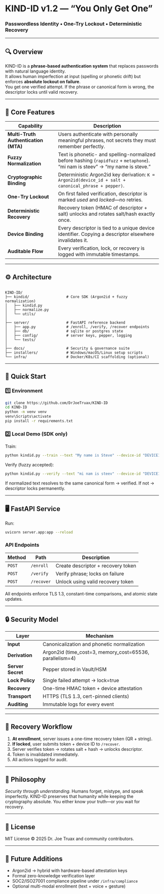 # KIND-ID v1.2 — “You Only Get One”

### Passwordless Identity • One-Try Lockout • Deterministic Recovery

---

## 🔍 Overview

KIND-ID is a **phrase-based authentication system** that replaces passwords with natural language identity.  
It allows human imperfection at input (spelling or phonetic drift) but enforces **absolute lockout on failure**.  
You get one verified attempt.  If the phrase or canonical form is wrong, the descriptor locks until valid recovery.

---

## 🧩 Core Features

| Capability | Description |
|-------------|--------------|
| **Multi-Truth Authentication (MTA)** | Users authenticate with personally meaningful phrases, not secrets they must remember perfectly. |
| **Fuzzy Normalization** | Text is phonetic- and spelling-normalized before hashing (`rapidfuzz` + `metaphone`). “mi nam is steev” → “my name is steve.” |
| **Cryptographic Binding** | Deterministic Argon2id key derivation: `K = Argon2id(device_id + salt + canonical_phrase + pepper)`. |
| **One-Try Lockout** | On first failed verification, descriptor is marked *used* and *locked*—no retries. |
| **Deterministic Recovery** | Recovery token (HMAC of descriptor + salt) unlocks and rotates salt/hash exactly once. |
| **Device Binding** | Every descriptor is tied to a unique device identifier.  Copying a descriptor elsewhere invalidates it. |
| **Auditable Flow** | Every verification, lock, or recovery is logged with immutable timestamps. |

---

## ⚙️ Architecture

```

KIND-ID/
├── kindid/                 # Core SDK (Argon2id + fuzzy normalization)
│   ├── kindid.py
│   ├── normalize.py
│   └── utils/
│
├── server/                 # FastAPI reference backend
│   ├── app.py              # /enroll, /verify, /recover endpoints
│   ├── db/                 # sqlite or postgres state
│   ├── config/             # server keys, pepper, logging
│   └── tests/
│
├── docs/                   # Security & governance suite
├── installers/             # Windows/macOS/Linux setup scripts
└── infra/                  # Docker/K8s/CI scaffolding (optional)

````

---

## 🚀 Quick Start

### 1️⃣ Environment

```bash
git clone https://github.com/DrJoeTruax/KIND-ID
cd KIND-ID
python -m venv venv
venv\Scripts\activate
pip install -r requirements.txt
````

### 2️⃣ Local Demo (SDK only)

Train:

```bash
python kindid.py --train --text "My name is Steve" --device-id "DEVICE123" --output descriptor.json
```

Verify (fuzzy accepted):

```bash
python kindid.py --verify --text "mi nam is steev" --device-id "DEVICE123" --reference descriptor.json
```

If normalized text resolves to the same canonical form → verified.
If not → descriptor locks permanently.

---

## 🖥️ FastAPI Service

Run:

```bash
uvicorn server.app:app --reload
```

### API Endpoints

| Method | Path       | Description                        |
| ------ | ---------- | ---------------------------------- |
| `POST` | `/enroll`  | Create descriptor + recovery token |
| `POST` | `/verify`  | Verify phrase; locks on failure    |
| `POST` | `/recover` | Unlock using valid recovery token  |

All endpoints enforce TLS 1.3, constant-time comparisons, and atomic state updates.

---

## 🔒 Security Model

| Layer             | Mechanism                                                |
| ----------------- | -------------------------------------------------------- |
| **Input**         | Canonicalization and phonetic normalization              |
| **Derivation**    | Argon2id (time_cost=3, memory_cost=65536, parallelism=4) |
| **Server Secret** | Pepper stored in Vault/HSM                               |
| **Lock Policy**   | Single failed attempt → lock=true                        |
| **Recovery**      | One-time HMAC token + device attestation                 |
| **Transport**     | HTTPS (TLS 1.3, cert-pinned clients)                     |
| **Auditing**      | Immutable logs for every event                           |

---

## 🧾 Recovery Workflow

1. **At enrollment**, server issues a one-time recovery token (QR + string).
2. **If locked**, user submits token + device ID to `/recover`.
3. Server verifies token → rotates salt + hash → unlocks descriptor.
4. Token is invalidated immediately.
5. All actions logged for audit.

---

## 🧠 Philosophy

*Security through understanding.*
Humans forget, mistype, and speak imperfectly.  KIND-ID preserves that humanity while keeping the cryptography absolute.
You either know your truth—or you wait for recovery.

---

## 📜 License

MIT License © 2025 Dr. Joe Truax and community contributors.

---

## 🧪 Future Additions

* Argon2id → hybrid with hardware-based attestation keys
* Formal zero-knowledge verification layer
* SOC2/ISO27001 compliance pipeline under `/infra/compliance`
* Optional multi-modal enrollment (text + voice + gesture)
